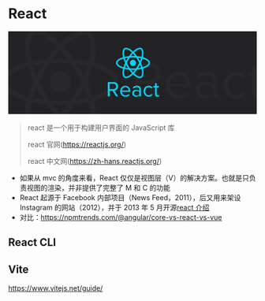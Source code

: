 # React

![React Logo](./images/react_logo.jpeg)

> react 是一个用于构建用户界面的 JavaScript 库
>
> react 官网(<https://reactjs.org/>)
>
> react 中文网(https://zh-hans.reactjs.org/)

- 如果从 mvc 的角度来看，React 仅仅是视图层（V）的解决方案。也就是只负责视图的渲染，并非提供了完整了 M 和 C 的功能
- React 起源于 Facebook 内部项目（News Feed，2011），后又用来架设 Instagram 的网站（2012），并于 2013 年 5 月开源[react 介绍](https://baike.baidu.com/item/react/18077599?fr=aladdin)
- 对比：https://npmtrends.com/@angular/core-vs-react-vs-vue

## React CLI

## Vite

https://www.vitejs.net/guide/
